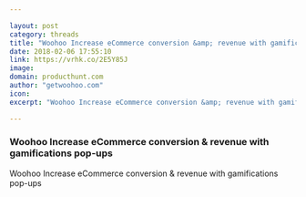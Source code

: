 ```yaml
---

layout: post
category: threads
title: "Woohoo Increase eCommerce conversion &amp; revenue with gamifications pop-ups"
date: 2018-02-06 17:55:10
link: https://vrhk.co/2E5Y85J
image: 
domain: producthunt.com
author: "getwoohoo.com"
icon: 
excerpt: "Woohoo Increase eCommerce conversion &amp; revenue with gamifications pop-ups"

---
```


### Woohoo Increase eCommerce conversion &amp; revenue with gamifications pop-ups

Woohoo Increase eCommerce conversion &amp; revenue with gamifications pop-ups